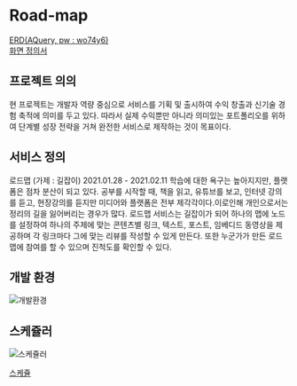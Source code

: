 # Road-map

<a href="https://aquerytool.com:443/aquerymain/index/?rurl=874a091f-7a0b-493f-a647-3f069f75ab3b">ERD(AQuery, pw : wo74y6)</a></br>
<a href="https://ovenapp.io/view/psnRKX3ZCL4EY1t6jlvr7gcNiZzUEqjC#JG9iB">화면 정의서</a>

<h2>프로젝트 의의</h2>
현 프로젝트는 개발자 역량 중심으로 서비스를 기획 및 출시하여 수익 창출과 신기술 경험 축적에 의미를 두고 있다. 따라서 실제 수익뿐만 아니라 의미있는 포트폴리오를 위하여 단계별 성장 전략을 거쳐 완전한 서비스로 제작하는 것이 목표이다.

<h2>서비스 정의</h2>
로드맵 (가제 : 길잡이) 2021.01.28 - 2021.02.11
학습에 대한 욕구는 높아지지만, 플랫폼은 점차 분산이 되고 있다. 공부를 시작할 때, 책을 읽고, 유튜브를 보고, 인터넷 강의를 듣고, 현장강의를 듣지만 미디어와 플랫폼은 전부 제각각이다.이로인해 개인으로서는 정리의 길을 잃어버리는 경우가 많다. 로드맵 서비스는 길잡이가 되어 하나의 맵에 노드를 설정하여 하나의 주제에 맞는 콘텐츠별 링크, 텍스트, 포스트, 임베디드 동영상을 제공하며 각 링크마다 그에 맞는 리뷰를 작성할 수 있게 만든다. 또한 누군가가 만든 로드맵에 참여를 할 수 있으며 진척도를 확인할 수 있다.

<h2>개발 환경</h2>

![개발환경](https://user-images.githubusercontent.com/66561524/106464674-4e0d2880-64dc-11eb-99bc-e3c98989c0b4.PNG)

<h2>스케쥴러</h2>

![스케쥴러](https://user-images.githubusercontent.com/66561524/106287642-5cfc9c80-628a-11eb-9e53-d84f435ea406.jpg)

<a href="https://docs.google.com/spreadsheets/d/18YoOEwdi9D2XqdyRKNc9kOoKK-YFZt9xhP3aKwqv1ak/edit?usp=sharing">스케쥴</a>
